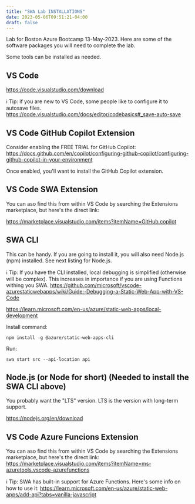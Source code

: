 ```yaml
---
title: "SWA Lab INSTALLATIONS"
date: 2023-05-06T09:51:21-04:00
draft: false
---
```

Lab for Boston Azure Bootcamp 13-May-2023. Here are some of the software packages you will need to complete the lab.

Some tools can be installed as needed.

## VS Code

https://code.visualstudio.com/download

:information_source: Tip: if you are new to VS Code, some people like to configure it to autosave files. https://code.visualstudio.com/docs/editor/codebasics#_save-auto-save

## VS Code GitHub Copilot Extension

Consider enabling the FREE TRIAL for GitHub Copilot: https://docs.github.com/en/copilot/configuring-github-copilot/configuring-github-copilot-in-your-environment

Once enabled, you'll want to install the GitHub Copilot extension.

## VS Code SWA Extension

You can aso find this from within VS Code by searching the Extensions marketplace, but here's the direct link:

https://marketplace.visualstudio.com/items?itemName=GitHub.copilot

## SWA CLI

This can be handy. If you are going to install it, you will also need Node.js (npm) installed. See next listing for Node.js.

:information_source: Tip: If you have the CLI installed, local debugging is simplified (otherwise will be complex). This increases in importance if you are using Functions withing you SWA. https://github.com/microsoft/vscode-azurestaticwebapps/wiki/Guide:-Debugging-a-Static-Web-App-with-VS-Code

https://learn.microsoft.com/en-us/azure/static-web-apps/local-development

Install command:

```npm install -g @azure/static-web-apps-cli```

Run:

```swa start src --api-location api```

## Node.js (or Node for short) (Needed to install the SWA CLI above)

You probably want the "LTS" version. LTS is the version with long-term support.

https://nodejs.org/en/download

## VS Code Azure Funcions Extension

You can aso find this from within VS Code by searching the Extensions marketplace, but here's the direct link:
https://marketplace.visualstudio.com/items?itemName=ms-azuretools.vscode-azurefunctions

:information_source: Tip: SWA has built-in support for Azure Functions. Here's some info on how to use it: https://learn.microsoft.com/en-us/azure/static-web-apps/add-api?tabs=vanilla-javascript

